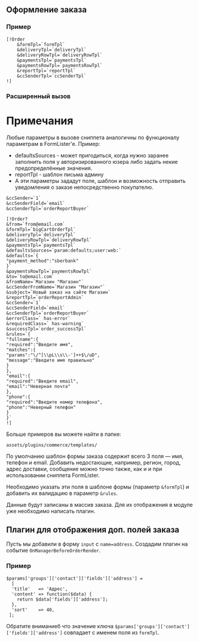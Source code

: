 ## Оформление заказа ##

### Пример ###
```
[!Order
    &formTpl=`formTpl`
    &deliveryTpl=`deliveryTpl`
    &deliveryRowTpl=`deliveryRowTpl`
    &paymentsTpl=`paymentsTpl`
    &paymentsRowTpl=`paymentsRowTpl`
    &reportTpl=`reportTpl`
    &ccSenderTpl=`ccSenderTpl`
!]
```
### Расширенный вызов
# Примечания #
Любые параметры в вызове сниппета аналогичны по функционалу параметрам в FormLister'е.
Пример:
* defaultsSources - может пригодиться, когда нужно заранее заполнить поля у авторизированного юзера либо задать некие предопределённые значения.
* reportTpl - шаблон письма админу
* А эти параметры зададут поле, шаблон и возможность отправить уведомления о заказе непосредственно покупателю.
```
&ccSender=`1`
&ccSenderField=`email`
&ccSenderTpl=`orderReportBuyer`
```
 
```
[!Order?
&from=`from@email.com`
&formTpl=`bigCartOrderTpl`
&deliveryTpl=`deliveryTpl`
&deliveryRowTpl=`deliveryRowTpl`
&paymentsTpl=`paymentsTpl`
&defaultsSources=`param:defaults;user:web:`
&defaults=`{
"payment_method":"sberbank"
}`
&paymentsRowTpl=`paymentsRowTpl`
&to=`to@email.com`
&fromName=`Магазин "Магазин"`
&ccSenderFromName=`Магазин "Магазин"`					
&subject=`Новый заказ на сайте Магазин`
&reportTpl=`orderReportAdmin`
&ccSender=`1`
&ccSenderField=`email`
&ccSenderTpl=`orderReportBuyer`
&errorClass=` has-error`
&requiredClass=` has-warning`
&successTpl=`order_successTpl`
&rules=`{
"fullname":{
"required":"Введите имя",
"matches":{
"params":"\/^[\\pL\\s\\-']++$\/uD",
"message":"Введите имя правильно"
}
},
"email":{
"required":"Введите email",
"email":"Неверная почта"
},
"phone":{
"required":"Введите номер телефона",
"phone":"Неверный телефон"
}
}`
!]
```
Больше примеров вы можете найти в папке:
```
assets/plugins/commerce/templates/
```

По умолчанию шаблон формы заказа содержит всего 3 поля — имя, телефон и email. Добавить недостающие, например, регион, город, адрес доставки, сообщение можно точно также, как и и при использовании сниппета FormLister.

Необходимо указать эти поля в шаблоне формы (параметр `&formTpl`) и добавить их валидацию в параметр `&rules`.

Данные будут записаны в массив заказа. Для их отображения в модуле уже необходимо написать плагин.

## Плагин для отображения доп. полей заказа ##
Пусть мы добавили в форму `input` с `name=address`.
Создадим плагин на событие `OnManagerBeforeOrderRender`.

### Пример ###
```
$params['groups']['contact']['fields']['address'] = 
  [
  'title'   => 'Адрес',
  'content' => function($data) {
    return $data['fields']['address'];
  },
  'sort'    => 40,
 ];
 ```
Обратите вниманиеб что значение ключа `$params['groups']['contact']['fields']['address']` совпадает с именем поля из `formTpl`.

